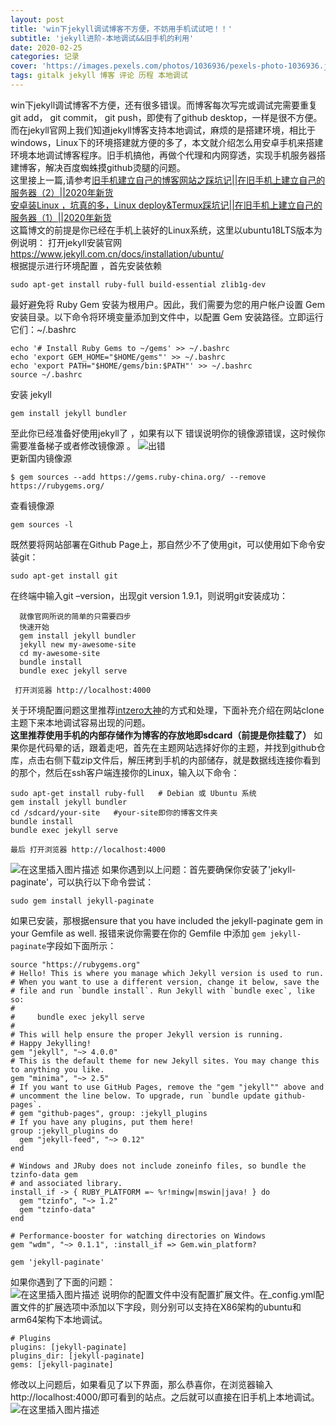 ```yaml
---
layout: post
title: 'win下jekyll调试博客不方便，不妨用手机试试吧！！'
subtitle: 'jekyll进阶-本地调试&&旧手机的利用'
date: 2020-02-25
categories: 记录
cover: 'https://images.pexels.com/photos/1036936/pexels-photo-1036936.jpeg?auto=compress&cs=tinysrgb&dpr=2&h=650&w=940'
tags: gitalk jekyll 博客 评论 历程 本地调试
---
```


win下jekyll调试博客不方便，还有很多错误。而博客每次写完或调试完需要重复git add， git commit， git push，即使有了github desktop，一样是很不方便。而在jekyll官网上我们知道jekyll博客支持本地调试，麻烦的是搭建环境，相比于windows，Linux下的环境搭建就方便的多了，本文就介绍怎么用安卓手机来搭建环境本地调试博客程序。旧手机搞他，再做个代理和内网穿透，实现手机服务器搭建博客，解决百度蜘蛛摸github烫腿的问题。  
这里接上一篇,请参考[旧手机建立自己的博客网站之踩坑记||在旧手机上建立自己的服务器（2）||2020年新货](https://blog.csdn.net/weixin_44235031/article/details/104442137)  
[安卓装Linux ，坑真的多，Linux deploy&Termux踩坑记||在旧手机上建立自己的服务器（1）||2020年新货](https://blog.csdn.net/weixin_44235031/article/details/104424131)  
这篇博文的前提是你已经在手机上装好的Linux系统，这里以ubuntu18LTS版本为例说明：
打开jekyll安装官网<https://www.jekyll.com.cn/docs/installation/ubuntu/>  
根据提示进行环境配置  ，首先安装依赖  
```C-like
sudo apt-get install ruby-full build-essential zlib1g-dev
```
最好避免将 Ruby Gem 安装为根用户。因此，我们需要为您的用户帐户设置 Gem 安装目录。以下命令将环境变量添加到文件中，以配置 Gem 安装路径。立即运行它们：~/.bashrc    

```C-like
echo '# Install Ruby Gems to ~/gems' >> ~/.bashrc
echo 'export GEM_HOME="$HOME/gems"' >> ~/.bashrc
echo 'export PATH="$HOME/gems/bin:$PATH"' >> ~/.bashrc
source ~/.bashrc
```
安装 jekyll  
```C-like
gem install jekyll bundler
```
至此你已经准备好使用jekyll了  ，如果有以下 错误说明你的镜像源错误，这时候你需要准备梯子或者修改镜像源 。
![出错](https://img-blog.csdnimg.cn/20200223190932187.png)  
更新国内镜像源
```C-like
$ gem sources --add https://gems.ruby-china.org/ --remove https://rubygems.org/
```
查看镜像源
```C-like
gem sources -l
```
既然要将网站部署在Github Page上，那自然少不了使用git，可以使用如下命令安装git：
```C-like
sudo apt-get install git
```
在终端中输入git –version，出现git version 1.9.1，则说明git安装成功：
```C-like
  就像官网所说的简单的只需要四步
  快速开始
  gem install jekyll bundler
  jekyll new my-awesome-site
  cd my-awesome-site
  bundle install
  bundle exec jekyll serve

 打开浏览器 http://localhost:4000
```
关于环境配置问题这里推荐[intzero大神](https://lszero.github.io/coding4fun/static-website-with-jekyll.html)的方式和处理，下面补充介绍在网站clone主题下来本地调试容易出现的问题。  
**这里推荐使用手机的内部存储作为博客的存放地即sdcard（前提是你挂载了）**
如果你是代码晕的话，跟着走吧，首先在主题网站选择好你的主题，并找到github仓库，点击右侧下载zip文件后，解压拷到手机的内部储存，就是数据线连接你看到 的那个，然后在ssh客户端连接你的Linux，输入以下命令：
```C-like
sudo apt-get install ruby-full   # Debian 或 Ubuntu 系统
gem install jekyll bundler
cd /sdcard/your-site   #your-site即你的博客文件夹
bundle install
bundle exec jekyll serve

最后 打开浏览器 http://localhost:4000
```


![在这里插入图片描述](https://img-blog.csdnimg.cn/20200225203113559.png)
如果你遇到以上问题：首先要确保你安装了'jekyll-paginate'，可以执行以下命令尝试：  


```C-like
sudo gem install jekyll-paginate
```

如果已安装，那根据ensure that you have included the jekyll-paginate gem in your Gemfile as well. 报错来说你需要在你的  Gemfile 中添加 ```gem jekyll-paginate```字段如下面所示：  

```C-like
source "https://rubygems.org"
# Hello! This is where you manage which Jekyll version is used to run.
# When you want to use a different version, change it below, save the
# file and run `bundle install`. Run Jekyll with `bundle exec`, like so:
#
#     bundle exec jekyll serve
#
# This will help ensure the proper Jekyll version is running.
# Happy Jekylling!
gem "jekyll", "~> 4.0.0"
# This is the default theme for new Jekyll sites. You may change this to anything you like.
gem "minima", "~> 2.5"
# If you want to use GitHub Pages, remove the "gem "jekyll"" above and
# uncomment the line below. To upgrade, run `bundle update github-pages`.
# gem "github-pages", group: :jekyll_plugins
# If you have any plugins, put them here!
group :jekyll_plugins do
  gem "jekyll-feed", "~> 0.12"
end

# Windows and JRuby does not include zoneinfo files, so bundle the tzinfo-data gem
# and associated library.
install_if -> { RUBY_PLATFORM =~ %r!mingw|mswin|java! } do
  gem "tzinfo", "~> 1.2"
  gem "tzinfo-data"
end

# Performance-booster for watching directories on Windows
gem "wdm", "~> 0.1.1", :install_if => Gem.win_platform?

gem 'jekyll-paginate'
```

如果你遇到了下面的问题：  
![在这里插入图片描述](https://img-blog.csdnimg.cn/20200225204055902.png?x-oss-process=image/watermark,type_ZmFuZ3poZW5naGVpdGk,shadow_10,text_aHR0cHM6Ly9ibG9nLmNzZG4ubmV0L3dlaXhpbl80NDIzNTAzMQ==,size_16,color_FFFFFF,t_70)
说明你的配置文件中没有配置扩展文件。在_config.yml配置文件的扩展选项中添加以下字段，则分别可以支持在X86架构的ubuntu和arm64架构下本地调试。  

```C-like
# Plugins
plugins: [jekyll-paginate]
plugins_dir: [jekyll-paginate]
gems: [jekyll-paginate]
```

修改以上问题后，如果看见了以下界面，那么恭喜你，在浏览器输入http://localhost:4000/即可看到的站点。之后就可以直接在旧手机上本地调试。  
![在这里插入图片描述](https://img-blog.csdnimg.cn/2020022520510024.png) 
